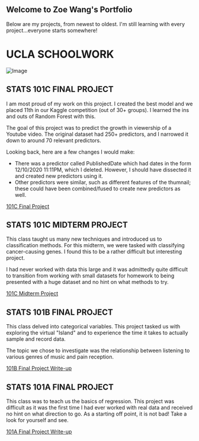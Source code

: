 ## Welcome to Zoe Wang's Portfolio

Below are my projects, from newest to oldest. I'm still learning with every project...everyone starts somewhere!

# UCLA SCHOOLWORK
![Image](https://i.pinimg.com/originals/81/89/46/8189466271a8cf1f00926168337dddd5.png)
## STATS 101C FINAL PROJECT
I am most proud of my work on this project. I created the best model and we placed 11th in our Kaggle competition (out of 30+ groups). I learned the ins and outs of Random Forest with this.

The goal of this project was to predict the growth in viewership of a Youtube video. The original dataset had 250+ predictors, and I narrowed it down to around 70 relevant predictors.

Looking back, here are a few changes I would make:
- There was a predictor called PublishedDate which had dates in the form 12/10/2020 11:11PM, which I deleted. However, I should have dissected it and created new predictors using it.
- Other predictors were similar, such as different features of the thumnail; these could have been combined/fused to create new predictors as well.

[101C Final Project](https://github.com/zoewang13/101C-Final-Project)


## STATS 101C MIDTERM PROJECT
This class taught us many new techniques and introduced us to classification methods. For this midterm, we were tasked with classifying cancer-causing genes. I found this to be a rather difficult but interesting project.

I had never worked with data this large and it was admittedly quite difficult to transition from working with small datasets for homework to being presented with a huge dataset and no hint on what methods to try.

[101C Midterm Project](https://github.com/zoewang13/101C-Midterm-Project)

## STATS 101B FINAL PROJECT
This class delved into categorical variables. This project tasked us with exploring the virtual "Island" and to experience the time it takes to actually sample and record data. 

The topic we chose to investigate was the relationship between listening to various genres of music and pain reception.

[101B Final Project Write-up](https://github.com/zoewang13/101B-Project)

## STATS 101A FINAL PROJECT 
This class was to teach us the basics of regression. This project was difficult as it was the first time I had ever worked with real data and received no hint on what direction to go. As a starting off point, it is not bad! Take a look for yourself and see.

[101A Final Project Write-up](https://github.com/zoewang13/101A-Final-Report)
